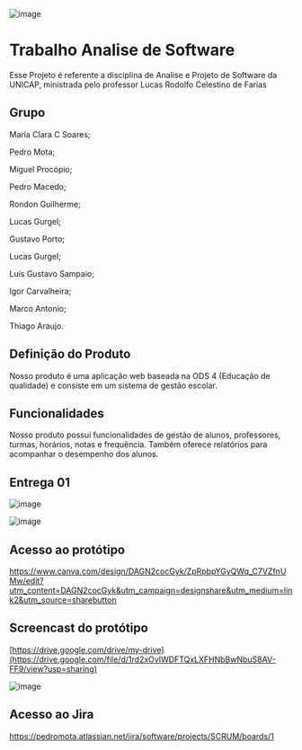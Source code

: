 ![image](https://github.com/user-attachments/assets/f6970940-4de1-4098-874a-876e7203d058)


# Trabalho Analise de Software
Esse Projeto é referente a disciplina de Analise e Projeto de Software da UNICAP, ministrada pelo professor Lucas Rodolfo Celestino de Farias

## Grupo
Maria Clara C Soares;

Pedro Mota;

Miguel Procópio;

Pedro Macedo;

Rondon Guilherme;

Lucas Gurgel;

Gustavo Porto;

Lucas Gurgel;

Luís Gustavo Sampaio;

Igor Carvalheira;

Marco Antonio;

Thiago Araujo.

## Definição do Produto
Nosso produto é uma aplicação web baseada na ODS 4 (Educação de qualidade) e consiste em um sistema de gestão escolar.

## Funcionalidades
Nosso produto possui funcionalidades de gestão de alunos, professores, turmas, horários, notas e frequência. Também oferece relatórios para acompanhar o desempenho dos alunos.


## Entrega 01

![image](https://github.com/user-attachments/assets/979f6432-6774-48f4-871c-e5e24587f023)



![image](https://github.com/user-attachments/assets/5143f6e7-8c99-4891-afeb-7328f34bd507)

## Acesso ao protótipo

https://www.canva.com/design/DAGN2cocGyk/ZpRpbpYGyQWq_C7VZfnUMw/edit?utm_content=DAGN2cocGyk&utm_campaign=designshare&utm_medium=link2&utm_source=sharebutton

## Screencast do protótipo

[https://drive.google.com/drive/my-drive](https://drive.google.com/file/d/1rd2xOvIWDFTQxLXFHNbBwNbuS8AV-FF9/view?usp=sharing)

![image](https://github.com/user-attachments/assets/fc7a8dce-d61f-49eb-ad9a-78da125190f1)

## Acesso ao Jira
https://pedromota.atlassian.net/jira/software/projects/SCRUM/boards/1

